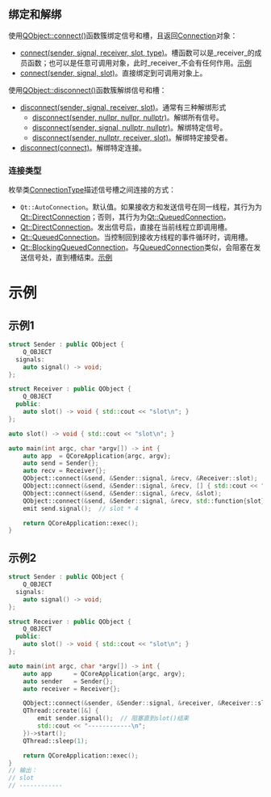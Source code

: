 ## 绑定和解绑

使用[QObject::connect()]()函数簇绑定信号和槽，且返回[Connection]()对象：

* [connect(sender, signal, receiver, slot, type)]()。槽函数可以是_receiver_的成员函数；也可以是任意可调用对象，此时_receiver_不会有任何作用。[示例](#示例1)
* [connect(sender, signal, slot)]()。直接绑定到可调用对象上。

使用[QObject::disconnect()]()函数簇解绑信号和槽：

* [disconnect(sender, signal, receiver, slot)]()。通常有三种解绑形式
  * [disconnect(sender, nullpr, nullpr, nullptr)]()。解绑所有信号。
  * [disconnect(sender, signal, nullptr, nullptr)]()。解绑特定信号。
  * [disconnect(sender, nullptr, receiver, slot)]()。解绑特定接受者。
* [disconnect(connect)]()。解绑特定连接。

### 连接类型

枚举类[ConnectionType]()描述信号槽之间连接的方式：

* `Qt::AutoConnection`。默认值。如果接收方和发送信号在同一线程，其行为为[Qt::DirectConnection]()；否则，其行为为[Qt::QueuedConnection]()。
* [Qt::DirectConnection]()。发出信号后，直接在当前线程立即调用槽。
* [Qt::QueuedConnection]()。当控制回到接收方线程的事件循环时，调用槽。
* [Qt::BlockingQueuedConnection]()。与[QueuedConnection]()类似，会阻塞在发送信号处，直到槽结束。[示例](#示例2)





# 示例

## 示例1

```cpp
struct Sender : public QObject {
    Q_OBJECT
  signals:
    auto signal() -> void;
};

struct Receiver : public QObject {
    Q_OBJECT
  public:
    auto slot() -> void { std::cout << "slot\n"; }
};

auto slot() -> void { std::cout << "slot\n"; }

auto main(int argc, char *argv[]) -> int {
    auto app  = QCoreApplication{argc, argv};
    auto send = Sender{};
    auto recv = Receiver{};
    QObject::connect(&send, &Sender::signal, &recv, &Receiver::slot);
    QObject::connect(&send, &Sender::signal, &recv, [] { std::cout << "slot\n"; });
    QObject::connect(&send, &Sender::signal, &recv, &slot);
    QObject::connect(&send, &Sender::signal, &recv, std::function{slot});
    emit send.signal();  // slot * 4

    return QCoreApplication::exec();
}
```

## 示例2

```cpp
struct Sender : public QObject {
    Q_OBJECT
  signals:
    auto signal() -> void;
};

struct Receiver : public QObject {
    Q_OBJECT
  public:
    auto slot() -> void { std::cout << "slot\n"; }
};

auto main(int argc, char *argv[]) -> int {
    auto app      = QCoreApplication{argc, argv};
    auto sender   = Sender{};
    auto receiver = Receiver{};

    QObject::connect(&sender, &Sender::signal, &receiver, &Receiver::slot, Qt::BlockingQueuedConnection);
    QThread::create([&] {
        emit sender.signal();  // 阻塞直到slot()结束
        std::cout << "------------\n";
    })->start();
    QThread::sleep(1);

    return QCoreApplication::exec();
}
// 输出：
// slot
// ------------
```

